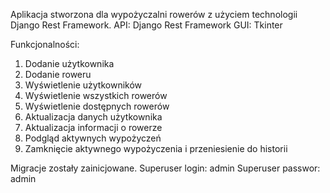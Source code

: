 Aplikacja stworzona dla wypożyczalni rowerów z użyciem technologii Django Rest Framework.
API: Django Rest Framework
GUI: Tkinter


Funkcjonalności: 
1. Dodanie użytkownika
2. Dodanie roweru
3. Wyświetlenie użytkowników
4. Wyświetlenie wszystkich rowerów
5. Wyświetlenie dostępnych rowerów
6. Aktualizacja danych użytkownika
7. Aktualizacja informacji o rowerze
8. Podgląd aktywnych wypożyczeń
9. Zamknięcie aktywnego wypożyczenia i przeniesienie do historii


Migracje zostały zainicjowane.
Superuser login: admin
Superuser passwor: admin
